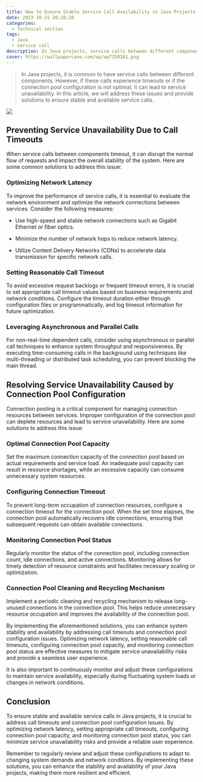 ```yaml
---
title: How to Ensure Stable Service Call Availability in Java Projects
date: 2023-10-31 20:28:28
categories:
  - Technical section
tags: 
  - Java
  - service call
description: In Java projects, service calls between different components are very common, and there are some problems that may cause the service to be unavailable. This article discusses some common problems and their solutions.
cover: https://wallpapercave.com/wp/wp7250161.png
---
```


> In Java projects, it is common to have service calls between different components. However, if these calls experience timeouts or if the connection pool configuration is not optimal, it can lead to service unavailability. In this article, we will address these issues and provide solutions to ensure stable and available service calls.

![](https://cdn.jsdelivr.net/gh/PirlosM/image@main/20231031145610.png)

## Preventing Service Unavailability Due to Call Timeouts

When service calls between components timeout, it can disrupt the normal flow of requests and impact the overall stability of the system. Here are some common solutions to address this issue:


### Optimizing Network Latency

To improve the performance of service calls, it is essential to evaluate the network environment and optimize the network connections between services. Consider the following measures:



- Use high-speed and stable network connections such as Gigabit Ethernet or fiber optics.

- Minimize the number of network hops to reduce network latency.

- Utilize Content Delivery Networks (CDNs) to accelerate data transmission for specific network calls.


### Setting Reasonable Call Timeout

To avoid excessive request backlogs or frequent timeout errors, it is crucial to set appropriate call timeout values based on business requirements and network conditions. Configure the timeout duration either through configuration files or programmatically, and log timeout information for future optimization.


### Leveraging Asynchronous and Parallel Calls

For non-real-time dependent calls, consider using asynchronous or parallel call techniques to enhance system throughput and responsiveness. By executing time-consuming calls in the background using techniques like multi-threading or distributed task scheduling, you can prevent blocking the main thread.


## Resolving Service Unavailability Caused by Connection Pool Configuration

Connection pooling is a critical component for managing connection resources between services. Improper configuration of the connection pool can deplete resources and lead to service unavailability. Here are some solutions to address this issue:


### Optimal Connection Pool Capacity

Set the maximum connection capacity of the connection pool based on actual requirements and service load. An inadequate pool capacity can result in resource shortages, while an excessive capacity can consume unnecessary system resources.


### Configuring Connection Timeout

To prevent long-term occupation of connection resources, configure a connection timeout for the connection pool. When the set time elapses, the connection pool automatically recovers idle connections, ensuring that subsequent requests can obtain available connections.


### Monitoring Connection Pool Status

Regularly monitor the status of the connection pool, including connection count, idle connections, and active connections. Monitoring allows for timely detection of resource constraints and facilitates necessary scaling or optimization.


### Connection Pool Cleaning and Recycling Mechanism

Implement a periodic cleaning and recycling mechanism to release long-unused connections in the connection pool. This helps reduce unnecessary resource occupation and improves the availability of the connection pool.


By implementing the aforementioned solutions, you can enhance system stability and availability by addressing call timeouts and connection pool configuration issues. Optimizing network latency, setting reasonable call timeouts, configuring connection pool capacity, and monitoring connection pool status are effective measures to mitigate service unavailability risks and provide a seamless user experience.


It is also important to continuously monitor and adjust these configurations to maintain service availability, especially during fluctuating system loads or changes in network conditions.


## Conclusion

To ensure stable and available service calls in Java projects, it is crucial to address call timeouts and connection pool configuration issues. By optimizing network latency, setting appropriate call timeouts, configuring connection pool capacity, and monitoring connection pool status, you can minimize service unavailability risks and provide a reliable user experience.


Remember to regularly review and adjust these configurations to adapt to changing system demands and network conditions. By implementing these solutions, you can enhance the stability and availability of your Java projects, making them more resilient and efficient.
